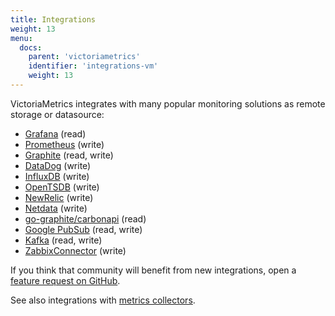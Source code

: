 ```yaml
---
title: Integrations 
weight: 13
menu:
  docs:
    parent: 'victoriametrics'
    identifier: 'integrations-vm'
    weight: 13
---
```


VictoriaMetrics integrates with many popular monitoring solutions as remote storage or datasource:

* [Grafana](https://docs.victoriametrics.com/victoriametrics/integrations/grafana/) (read)
* [Prometheus](https://docs.victoriametrics.com/victoriametrics/integrations/prometheus/) (write)
* [Graphite](https://docs.victoriametrics.com/victoriametrics/integrations/graphite/) (read, write)
* [DataDog](https://docs.victoriametrics.com/victoriametrics/integrations/datadog/) (write)
* [InfluxDB](https://docs.victoriametrics.com/victoriametrics/integrations/influxdb/) (write)
* [OpenTSDB](https://docs.victoriametrics.com/victoriametrics/integrations/opentsdb/) (write)
* [NewRelic](https://docs.victoriametrics.com/victoriametrics/integrations/newrelic/) (write)
* [Netdata](https://victoriametrics.com/blog/using-victoriametrics-and-netdata/) (write)
* [go-graphite/carbonapi](https://github.com/go-graphite/carbonapi/blob/main/cmd/carbonapi/carbonapi.example.victoriametrics.yaml) (read)
* [Google PubSub](https://docs.victoriametrics.com/victoriametrics/integrations/pubsub/) (read, write)
* [Kafka](https://docs.victoriametrics.com/victoriametrics/integrations/kafka/) (read, write)
* [ZabbixConnector](https://docs.victoriametrics.com/victoriametrics/integrations/zabbixconnector/) (write)

If you think that community will benefit from new integrations, open a [feature request on GitHub](https://github.com/VictoriaMetrics/VictoriaMetrics/issues).

See also integrations with [metrics collectors](https://docs.victoriametrics.com/victoriametrics/data-ingestion/).
